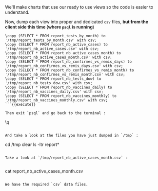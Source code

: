 We'll make charts that use our ready to use views so the code is easier to understand.

Now, dump each view into proper and dedicated `csv` files,
**but from the client side this time (where `psql` is running**)

```
\copy (SELECT * FROM report_tests_by_month) to '/tmp/report_tests_by_month.csv' with csv;
\copy (SELECT * FROM report_nb_active_cases) to '/tmp/report_nb_active_cases.csv' with csv;
\copy (SELECT * FROM report_nb_active_cases_month) to '/tmp/report_nb_active_cases_month.csv' with csv;
\copy (SELECT * FROM report_nb_confirmes_vs_remis_days) to '/tmp/report_nb_confirmes_vs_remis_days.csv' with csv;
\copy (SELECT * FROM report_nb_confirmes_vs_remis_month) to '/tmp/report_nb_confirmes_vs_remis_month.csv' with csv;
\copy (SELECT * FROM report_nb_tests_dow) to '/tmp/report_nb_tests_dow.csv' with csv;
\copy (SELECT * FROM report_nb_vaccines_daily) to '/tmp/report_nb_vaccines_daily.csv' with csv;
\copy (SELECT * FROM report_nb_vaccines_monthly) to '/tmp/report_nb_vaccines_monthly.csv' with csv;
```{{execute}}

Then exit `psql` and go back to the terminal :

```
\q
```{{execute}}

And take a look at the files you have just dumped in `/tmp` :

```
cd /tmp
clear
ls -ltr report*
```{{execute}}

Take a look at `/tmp/report_nb_active_cases_month.csv` :


```
cat report_nb_active_cases_month.csv
```{{execute}}

We have the required `csv` data files.
